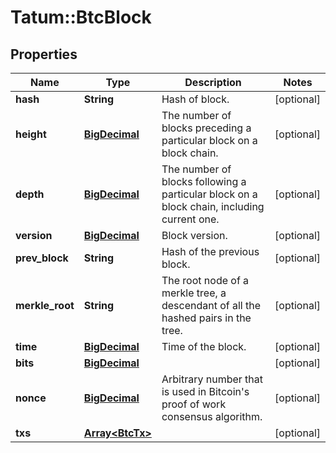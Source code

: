 # Tatum::BtcBlock

## Properties
Name | Type | Description | Notes
------------ | ------------- | ------------- | -------------
**hash** | **String** | Hash of block. | [optional] 
**height** | [**BigDecimal**](BigDecimal.md) | The number of blocks preceding a particular block on a block chain. | [optional] 
**depth** | [**BigDecimal**](BigDecimal.md) | The number of blocks following a particular block on a block chain, including current one. | [optional] 
**version** | [**BigDecimal**](BigDecimal.md) | Block version. | [optional] 
**prev_block** | **String** | Hash of the previous block. | [optional] 
**merkle_root** | **String** | The root node of a merkle tree, a descendant of all the hashed pairs in the tree. | [optional] 
**time** | [**BigDecimal**](BigDecimal.md) | Time of the block. | [optional] 
**bits** | [**BigDecimal**](BigDecimal.md) |  | [optional] 
**nonce** | [**BigDecimal**](BigDecimal.md) | Arbitrary number that is used in Bitcoin&#x27;s proof of work consensus algorithm. | [optional] 
**txs** | [**Array&lt;BtcTx&gt;**](BtcTx.md) |  | [optional] 

